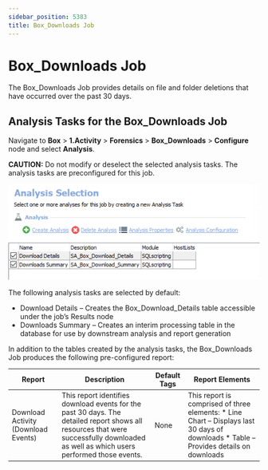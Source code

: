 ```yaml
---
sidebar_position: 5383
title: Box_Downloads Job
---
```


# Box\_Downloads Job

The Box\_Downloads Job provides details on file and folder deletions that have occurred over the past 30 days.

## Analysis Tasks for the Box\_Downloads Job

Navigate to **Box** > **1.Activity** > **Forensics** > **Box\_Downloads** > **Configure** node and select **Analysis**.

**CAUTION:** Do not modify or deselect the selected analysis tasks. The analysis tasks are preconfigured for this job.

![Analysis Tasks for the Box_Downloads Job](../../../../../../../../static/images/AccessAnalyzer_12.0/Content/Resources/Images/EnterpriseAuditor/Solutions/Box/Activity/Forensics/DownloadsAnalysis.png "Analysis Tasks for the Box_Downloads Job")

The following analysis tasks are selected by default:

* Download Details – Creates the Box\_Download\_Details table accessible under the job’s Results node
* Downloads Summary – Creates an interim processing table in the database for use by downstream analysis and report generation

In addition to the tables created by the analysis tasks, the Box\_Downloads Job produces the following pre-configured report:

| Report | Description | Default Tags | Report Elements |
| --- | --- | --- | --- |
| Download Activity (Download Events) | This report identifies download events for the past 30 days. The detailed report shows all resources that were successfully downloaded as well as which users performed those events. | None | This report is comprised of three elements:   * Line Chart – Displays last 30 days of downloads * Table – Provides details on downloads |